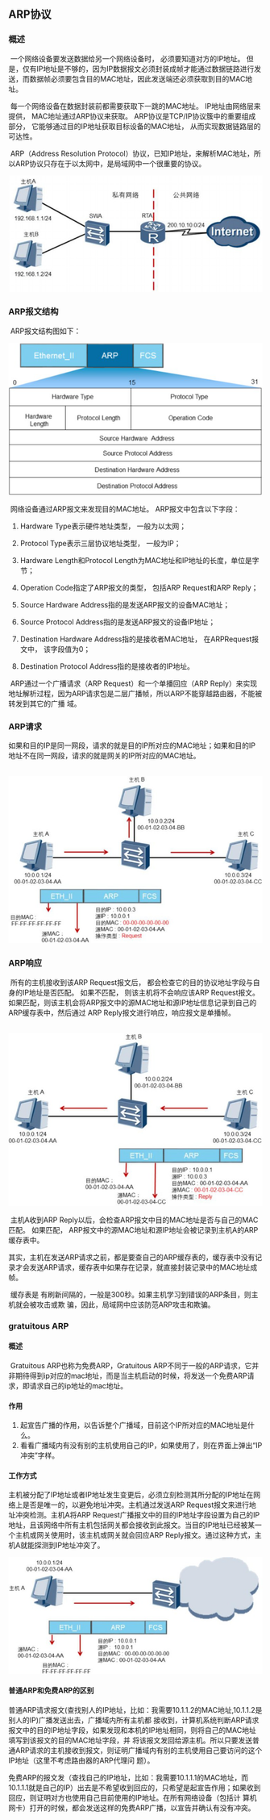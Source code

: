 ## ARP协议

### 概述

​	一个网络设备要发送数据给另一个网络设备时， 必须要知道对方的IP地址。 但是，仅有IP地址是不够的，因为IP数据报文必须封装成帧才能通过数据链路进行发送，而数据帧必须要包含目的MAC地址，因此发送端还必须获取到目的MAC地址。

​	 每一个网络设备在数据封装前都需要获取下一跳的MAC地址。   IP地址由网络层来提供，   MAC地址通过ARP协议来获取。 ARP协议是TCP/IP协议簇中的重要组成部分， 它能够通过目的IP地址获取目标设备的MAC地址， 从而实现数据链路层的可达性。

​	ARP（Address Resolution Protocol）协议，已知IP地址，来解析MAC地址，所以ARP协议只存在于以太网中，是局域网中一个很重要的协议。

![图片1](images/图片1.png)

### ARP报文结构

​	ARP报文结构图如下：

![图片2](images/图片2.png)

​	网络设备通过ARP报文来发现目的MAC地址。 ARP报文中包含以下字段：

1. Hardware Type表示硬件地址类型， 一般为以太网；

2. Protocol Type表示三层协议地址类型， 一般为IP；
3. Hardware Length和Protocol Length为MAC地址和IP地址的长度，单位是字节；

4. Operation Code指定了ARP报文的类型， 包括ARP Request和ARP Reply；

5. Source Hardware Address指的是发送ARP报文的设备MAC地址；

6. Source Protocol Address指的是发送ARP报文的设备IP地址；

7. Destination Hardware Address指的是接收者MAC地址， 在ARPRequest报文中， 该字段值为0；

8. Destination Protocol Address指的是接收者的IP地址。



​	ARP通过一个广播请求（ARP Request）和一个单播回应（ARP Reply）来实现地址解析过程，因为ARP请求包是二层广播帧，所以ARP不能穿越路由器，不能被转发到其它的广播 域。



### ARP请求

​	如果和目的IP是同一网段，请求的就是目的IP所对应的MAC地址；如果和目的IP地址不在同一网段，请求的就是网关的IP所对应的MAC地址。

​	![图片3](images/图片3.png)

### ARP响应

​	所有的主机接收到该ARP Request报文后， 都会检查它的目的协议地址字段与自身的IP地址是否匹配。 如果不匹配， 则该主机将不会响应该ARP Request报文。 如果匹配，则该主机会将ARP报文中的源MAC地址和源IP地址信息记录到自己的ARP缓存表中，然后通过    ARP Reply报文进行响应，响应报文是单播帧。

​	![图片4](images/图片4.png)

​	主机A收到ARP Reply以后，会检查ARP报文中目的MAC地址是否与自己的MAC匹配。 如果匹配， ARP报文中的源MAC地址和源IP地址会被记录到主机A的ARP缓存表中。

​	其实，主机在发送ARP请求之前，都是要查自己的ARP缓存表的，缓存表中没有记录才会发送ARP请求，缓存表中如果存在记录，就直接封装记录中的MAC地址成帧。

​	缓存表是  有刷新间隔的，一般是300秒。如果主机学习到错误的ARP条目，则主机就会被攻击或欺   骗，因此，局域网中应该防范ARP攻击和欺骗。

### gratuitous ARP

#### 	概述

​	Gratuitous ARP也称为免费ARP，Gratuitous ARP不同于一般的ARP请求，它并非期待得到ip对应的mac地址，而是当主机启动的时候，将发送一个免费ARP请求，即请求自己的ip地址的mac地址。

#### 	作用

1. 起宣告广播的作用，以告诉整个广播域，目前这个IP所对应的MAC地址是什么。
2. 看看广播域内有没有别的主机使用自己的IP，如果使用了，则在界面上弹出“IP冲突”字样。

#### 工作方式

​	主机被分配了IP地址或者IP地址发生变更后，必须立刻检测其所分配的IP地址在网络上是否是唯一的，以避免地址冲突。主机通过发送ARP  Request报文来进行地址冲突检测。主机A将ARP Request广播报文中的目的IP地址字段设置为自己的IP地址，且该网络中所有主机包括网关都会接收到此报文。当目的IP地址已经被某一个主机或网关使用时，该主机或网关就会回应ARP Reply报文。通过这种方式，主机A就能探测到IP地址冲突了。

![图片5](images/图片5.png)

#### 普通ARP和免费ARP的区别

​	普通ARP请求报文(查找别人的IP地址，比如：我需要10.1.1.2的MAC地址,10.1.1.2是别人的IP)广播发送出去，广播域内所有主机都 接收到，计算机系统判断ARP请求报文中的目的IP地址字段，如果发现和本机的IP地址相同，则将自己的MAC地址填写到该报文的目的MAC地址字段，并 将该报文发回给源主机。所以只要发送普通ARP请求的主机接收到报文，则证明广播域内有别的主机使用自己要访问的这个IP地址（这里不考虑路由器的ARP代理问 题）。

​	免费ARP的报文发（查找自己的IP地址，比如：我需要10.1.1.1的MAC地址，而10.1.1.1就是自己的IP）出去是不希望收到回应的，只希望是起宣告作用；如果收到回应，则证明对方也使用自己目前使用的IP地址。在所有网络设备（包括计 算机网卡）打开的时候，都会发送这样的免费ARP广播，以宣告并确认有没有冲突。